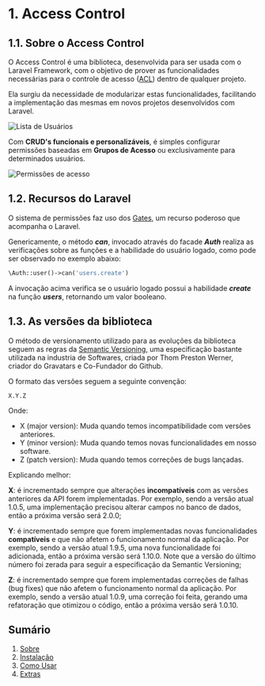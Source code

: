 # 1. Access Control

## 1.1. Sobre o Access Control

O Access Control é uma biblioteca, desenvolvida para ser usada com o Laravel Framework, com o objetivo de prover as funcionalidades necessárias para o controle de acesso ([ACL](https://pt.wikipedia.org/wiki/Lista_de_controle_de_acesso)) dentro de qualquer projeto.

Ela surgiu da necessidade de modularizar estas funcionalidades, facilitando a implementação das mesmas em novos projetos desenvolvidos com Laravel.

![Lista de Usuários](https://github.com/rpdesignerfly/access-control/blob/master/docs/imgs/crud-users.png?raw=true)

Com **CRUD's funcionais e personalizáveis**, é simples configurar permissões baseadas em **Grupos de Acesso** ou exclusivamente para determinados usuários.

![Permissões de acesso](https://github.com/rpdesignerfly/access-control/blob/master/docs/imgs/crud-permissions.png?raw=true)

## 1.2. Recursos do Laravel

O sistema de permissões faz uso dos  [Gates](https://laravel.com/docs/5.6/authorization#writing-gates), um recurso poderoso que acompanha o Laravel.

Genericamente, o método ***can***, invocado através do facade ***Auth*** realiza as verificações sobre as funções e a habilidade do usuário logado, como pode ser observado no exemplo abaixo:

```php
\Auth::user()->can('users.create')
```

A invocação acima verifica se o usuário logado possui a habilidade ***create*** na função ***users***, retornando um valor booleano.

## 1.3. As versões da biblioteca

O método de versionamento utilizado para as evoluções da biblioteca seguem as regras da [Semantic Versioning](https://semver.org/lang/pt-BR/), uma especificação bastante utilizada na industria de Softwares, criada por Thom Preston Werner, criador do Gravatars e Co-Fundador do Github.

O formato das versões seguem a seguinte convenção:
```
X.Y.Z
```
Onde:

* X (major version): Muda quando temos incompatibilidade com versões anteriores.
* Y (minor version): Muda quando temos novas funcionalidades em nosso software.
* Z (patch version): Muda quando temos correções de bugs lançadas.

Explicando melhor:

**X**: é incrementado sempre que alterações **incompatíveis** com as versões anteriores da API forem implementadas. Por exemplo, sendo a versão atual 1.0.5, uma implementação precisou alterar campos no banco de dados, então a próxima versão será 2.0.0;

**Y**: é incrementado sempre que forem implementadas novas funcionalidades **compatíveis** e que não afetem o funcionamento normal da aplicação. Por exemplo, sendo a versão atual 1.9.5, uma nova funcionalidade foi adicionada, então a próxima versão será 1.10.0. Note que a versão do último número foi zerada para seguir a especificação da Semantic Versioning;

**Z**: é incrementado sempre que forem implementadas correções de falhas (bug fixes) que não afetem o funcionamento normal da aplicação. Por exemplo, sendo a versão atual 1.0.9, uma correção foi feita, gerando uma refatoração que otimizou o código, então a próxima versão será 1.0.10.

## Sumário

1. [Sobre](01-About.md)
2. [Instalação](02-Installation.md)
3. [Como Usar](03-Usage.md)
4. [Extras](04-Extras.md)
